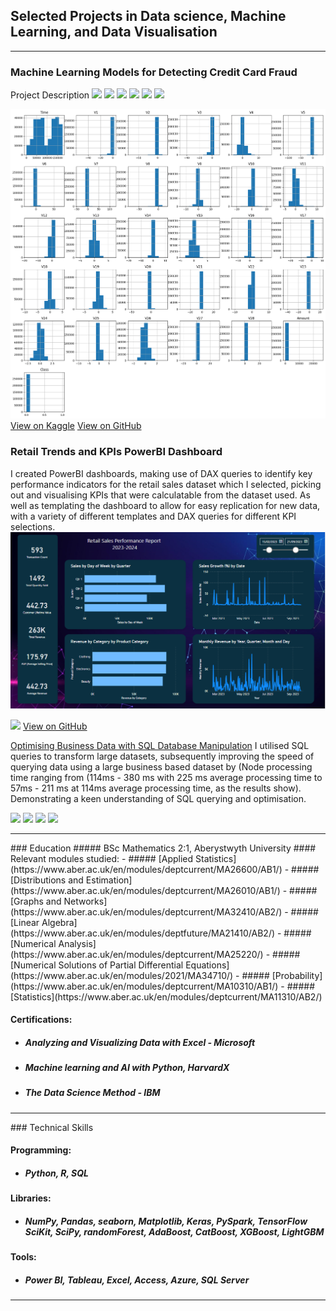 ## Selected Projects in Data science, Machine Learning, and Data Visualisation
---
### Machine Learning Models for Detecting Credit Card Fraud
Project Description
[![](https://img.shields.io/badge/python-3670A0?style=for-the-badge&logo=python&logoColor=ffdd54)](#)
[![](https://img.shields.io/badge/Keras-%23D00000.svg?style=for-the-badge&logo=Keras&logoColor=white)](#)
[![](https://img.shields.io/badge/Matplotlib-%23ffffff.svg?style=for-the-badge&logo=Matplotlib&logoColor=black)](#)
[![](https://img.shields.io/badge/numpy-%23013243.svg?style=for-the-badge&logo=numpy&logoColor=white)](#)
[![](https://img.shields.io/badge/scikit--learn-%23F7931E.svg?style=for-the-badge&logo=scikit-learn&logoColor=white)](#)
[![](https://img.shields.io/badge/jupyter-%23FA0F00.svg?style=for-the-badge&logo=jupyter&logoColor=white)](#)

![Code](Docs/assets/Classdistribution.png)
[View on Kaggle](https://www.kaggle.com/code/tom1123/machine-learning-models-to-detect-fraud) [View on GitHub]()

### Retail Trends and KPIs PowerBI Dashboard
I created PowerBI dashboards, making use of DAX queries to identify key performance indicators for the retail sales dataset which I selected, picking out and visualising KPIs that were calculatable from the dataset used. As well as templating the dashboard    to allow for easy replication for new data, with a variety of different templates and DAX queries for different KPI selections.
![Dashboard](Docs/assets/dashboard.png)

[![](https://img.shields.io/badge/power_bi-F2C811?style=for-the-badge&logo=powerbi&logoColor=black)](#)
[View on GitHub](https://github.com/GHtjm/Retail-Sales-PowerBI)

[Optimising Business Data with SQL Database Manipulation](https://github.com/GHtjm/Optimising-Business-Data-with-SQL-Database-Manipulation)
I utilised SQL queries to transform large datasets, subsequently improving the speed of querying data using a large business based dataset by (Node processing time ranging from (114ms - 380 ms with 225 ms average processing time to 57ms - 211 ms at 114ms average processing time, as the results show). Demonstrating a keen understanding of SQL querying and optimisation.

[![](https://img.shields.io/badge/mysql-4479A1.svg?style=for-the-badge&logo=mysql&logoColor=white)](#)
[![](https://img.shields.io/badge/postgres-%23316192.svg?style=for-the-badge&logo=postgresql&logoColor=white)](#)
[![](https://img.shields.io/badge/sqlite-%2307405e.svg?style=for-the-badge&logo=sqlite&logoColor=white)](#)
[![](https://img.shields.io/badge/Microsoft_Excel-217346?style=for-the-badge&logo=microsoft-excel&logoColor=white)](#)

<hr size=20>
### Education
##### BSc Mathematics 2:1,  Aberystwyth University
#### Relevant modules studied:
- ##### [Applied Statistics](https://www.aber.ac.uk/en/modules/deptcurrent/MA26600/AB1/)
- ##### [Distributions and Estimation](https://www.aber.ac.uk/en/modules/deptcurrent/MA26010/AB1/)
- ##### [Graphs and Networks](https://www.aber.ac.uk/en/modules/deptcurrent/MA32410/AB2/)
- ##### [Linear Algebra](https://www.aber.ac.uk/en/modules/deptfuture/MA21410/AB2/)
- ##### [Numerical Analysis](https://www.aber.ac.uk/en/modules/deptcurrent/MA25220/)
- ##### [Numerical Solutions of Partial Differential Equations](https://www.aber.ac.uk/en/modules/2021/MA34710/)
- ##### [Probability](https://www.aber.ac.uk/en/modules/deptcurrent/MA10310/AB1/)
- ##### [Statistics](https://www.aber.ac.uk/en/modules/deptcurrent/MA11310/AB2/)


#### Certifications:
- ##### Analyzing and Visualizing Data with Excel - Microsoft
- ##### Machine learning and AI with Python, HarvardX
- ##### The Data Science Method - IBM

<hr size=20>
### Technical Skills

#### Programming: 
- ##### Python, R, SQL 

#### Libraries: 
- ##### NumPy, Pandas, seaborn, Matplotlib, Keras, PySpark, TensorFlow SciKit, SciPy, randomForest, AdaBoost, CatBoost, XGBoost, LightGBM

#### Tools: 
- ##### Power BI, Tableau, Excel, Access, Azure, SQL Server

<hr size=20>

